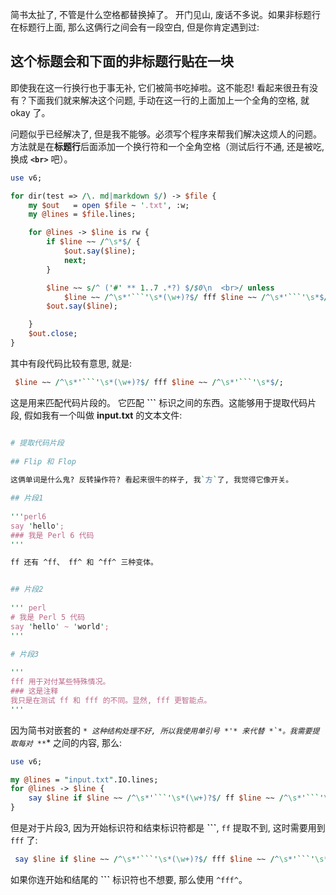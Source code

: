 简书太扯了, 不管是什么空格都替换掉了。
开门见山, 废话不多说。如果非标题行在标题行上面, 那么这俩行之间会有一段空白, 但是你肯定遇到过:

## 这个标题会和下面的非标题行贴在一块

即使我在这一行换行也于事无补,  它们被简书吃掉啦。这不能忍! 看起来很丑有没有？下面我们就来解决这个问题, 手动在这一行的上面加上一个全角的空格, 就 okay 了。

问题似乎已经解决了, 但是我不能够。必须写个程序来帮我们解决这烦人的问题。方法就是在**标题行**后面添加一个换行符和一个全角空格（测试后行不通, 还是被吃, 换成 **`<br>`** 吧）。

```perl
use v6;

for dir(test => /\. md|markdown $/) -> $file {
    my $out   = open $file ~ '.txt', :w;
    my @lines = $file.lines;

    for @lines -> $line is rw {
        if $line ~~ /^\s*$/ {
            $out.say($line);
            next;
        }

        $line ~~ s/^ ('#' ** 1..7 .*?) $/$0\n  <br>/ unless
            $line ~~ /^\s*'```'\s*(\w+)?$/ fff $line ~~ /^\s*'```'\s*$/;
        $out.say($line);

    }
    $out.close;
}
```

其中有段代码比较有意思, 就是:

```perl
 $line ~~ /^\s*'```'\s*(\w+)?$/ fff $line ~~ /^\s*'```'\s*$/;
```

这是用来匹配代码片段的。 它匹配 **```** 标识之间的东西。这能够用于提取代码片段, 假如我有一个叫做 **input.txt** 的文本文件:

```perl

# 提取代码片段
　
## Flip 和 Flop
　
这俩单词是什么鬼? 反转操作符? 看起来很牛的样子, 我`方`了, 我觉得它像开关。

## 片段1
　
'''perl6
say 'hello';
### 我是 Perl 6 代码
'''

ff 还有 ^ff、 ff^ 和 ^ff^ 三种变体。 


## 片段2
　
''' perl
# 我是 Perl 5 代码
say 'hello' ~ 'world';
'''

# 片段3
　
'''
fff 用于对付某些特殊情况。
### 这是注释
我只是在测试 ff 和 fff 的不同。显然, fff 更智能点。
'''

```

因为简书对嵌套的 *```* 这种结构处理不好, 所以我使用单引号 *'* 来代替 *`*。我需要提取每对 **```** 之间的内容, 那么:

```perl
use v6;

my @lines = "input.txt".IO.lines;
for @lines -> $line {
    say $line if $line ~~ /^\s*'```'\s*(\w+)?$/ ff $line ~~ /^\s*'```'\s*$/;
}

```

但是对于片段3, 因为开始标识符和结束标识符都是 **```**,  `ff` 提取不到, 这时需要用到 `fff` 了:

```perl
 say $line if $line ~~ /^\s*'```'\s*(\w+)?$/ fff $line ~~ /^\s*'```'\s*$/;
```

如果你连开始和结尾的 **```** 标识符也不想要, 那么使用 `^fff^`。
